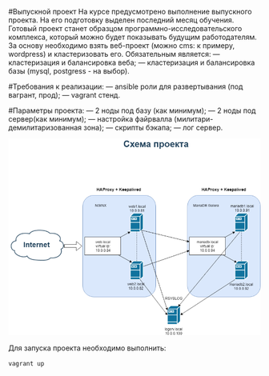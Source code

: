 #Выпускной проект
На курсе предусмотрено выполнение выпускного проекта. На его подготовку выделен последний месяц обучения. Готовый проект станет образцом программно-исследовательского комплекса, который можно будет показывать будущим работодателям. За основу необходимо взять веб-проект (можно cms: к примеру, wordpress) и кластеризовать его. Обязательным является:
— кластеризация и балансировка веба;
— кластеризация и балансировка базы (mysql, postgress - на выбор).

#Требования к реализации:
— ansible роли для развертывания (под вагрант, прод);
— vagrant стенд.

#Параметры проекта:
— 2 ноды под базу (как минимум);
— 2 ноды под сервер(как минимум);
— настройка файрвалла (милитари-демилитаризованная зона);
— скрипты бэкапа;
— лог сервер.

![Иллюстрация к проекту](https://github.com/Kvaido/otus-linux/raw/master/final_project/project.png)

Для запуска проекта необходимо выполнить:
```
vagrant up
```